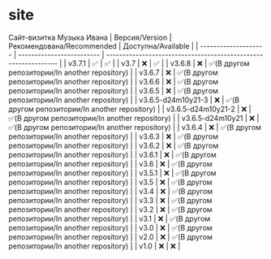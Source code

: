 # site
Сайт-визитка Музыка Ивана
| Версия/Version       | Рекомендована/Recommended | Доступна/Available                                              |
| -------------------- | ------------------------- | --------------------------------------------------------------- |
| v3.7.1               | :white_check_mark:        | :white_check_mark:                                              |
| v3.7                 | :x:                       | :white_check_mark:                                              |
| v3.6.8               | :x:                       | :white_check_mark:(В другом репозитории/In another repository)  |
| v3.6.7               | :x:                       | :white_check_mark:(В другом репозитории/In another repository)  |
| v3.6.6               | :x:                       | :white_check_mark:(В другом репозитории/In another repository)  |
| v3.6.5               | :x:                       | :white_check_mark:(В другом репозитории/In another repository)  |
| v3.6.5-d24m10y21-3   | :x:                       | :white_check_mark:(В другом репозитории/In another repository)  |
| v3.6.5-d24m10y21-2   | :x:                       | :white_check_mark:(В другом репозитории/In another repository)  |
| v3.6.5-d24m10y21     | :x:                       | :white_check_mark:(В другом репозитории/In another repository)  |
| v3.6.4               | :x:                       | :white_check_mark:(В другом репозитории/In another repository)  |
| v3.6.3               | :x:                       | :white_check_mark:(В другом репозитории/In another repository)  |
| v3.6.2               | :x:                       | :white_check_mark:(В другом репозитории/In another repository)  |
| v3.6.1               | :x:                       | :white_check_mark:(В другом репозитории/In another repository)  |
| v3.6                 | :x:                       | :white_check_mark:(В другом репозитории/In another repository)  |
| v3.5.1               | :x:                       | :white_check_mark:(В другом репозитории/In another repository)  |
| v3.5                 | :x:                       | :white_check_mark:(В другом репозитории/In another repository)  |
| v3.4                 | :x:                       | :white_check_mark:(В другом репозитории/In another repository)  |
| v3.3                 | :x:                       | :white_check_mark:(В другом репозитории/In another repository)  |
| v3.2                 | :x:                       | :white_check_mark:(В другом репозитории/In another repository)  |
| v3.1                 | :x:                       | :white_check_mark:(В другом репозитории/In another repository)  |
| v3.0                 | :x:                       | :white_check_mark:(В другом репозитории/In another repository)  |
| v2.0                 | :x:                       | :white_check_mark:(В другом репозитории/In another repository)  |
| v1.0                 | :x:                       | :x:                                                             |
